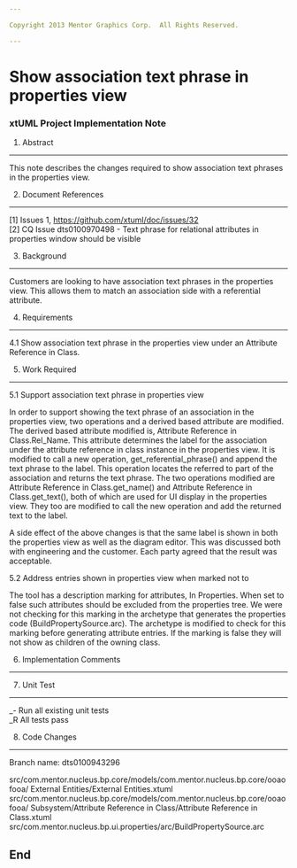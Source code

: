 ```yaml
---

Copyright 2013 Mentor Graphics Corp.  All Rights Reserved.

---
```


# Show association text phrase in properties view
### xtUML Project Implementation Note

1. Abstract
-----------
This note describes the changes required to show association text phrases in the
properties view.

2. Document References
----------------------
[1] Issues 1, https://github.com/xtuml/doc/issues/32  
[2] CQ Issue dts0100970498 - Text phrase for relational attributes in  
                             properties window should be visible

3. Background
-------------
Customers are looking to have association text phrases in the properties view.
This allows them to match an association side with a referential attribute.

4. Requirements
---------------
4.1 Show association text phrase in the properties view under an Attribute
    Reference in Class.

5. Work Required
----------------
5.1 Support association text phrase in properties view

In order to support showing the text phrase of an association in the properties
view, two operations and a derived based attribute are modified.  The derived
based attribute modified is, Attribute Reference in Class.Rel_Name.  This
attribute determines the label for the association under the attribute reference
in class instance in the properties view.  It is modified to call a new
operation, get_referential_phrase() and append the text phrase to the label.
This operation locates the referred to part of the association and returns the
text phrase.  The two operations modified are
Attribute Reference in Class.get_name() and
Attribute Reference in Class.get_text(), both of which are used for UI display
in the properties view.  They too are modified to call the new operation and add
the returned text to the label.

A side effect of the above changes is that the same label is shown in both the
properties view as well as the diagram editor.  This was discussed both with
engineering and the customer.  Each party agreed that the result was acceptable.

5.2 Address entries shown in properties view when marked not to

The tool has a description marking for attributes, In Properties.  When set to
false such attributes should be excluded from the properties tree.  We were not
checking for this marking in the archetype that generates the properties code 
(BuildPropertySource.arc).  The archetype is modified to check for this marking
before generating attribute entries.  If the marking is false they will not show
as children of the owning class.

6. Implementation Comments
--------------------------

7. Unit Test
------------
_- Run all existing unit tests  
_R All tests pass

8. Code Changes
---------------
Branch name: dts0100943296

src/com.mentor.nucleus.bp.core/models/com.mentor.nucleus.bp.core/ooaofooa/
	External Entities/External Entities.xtuml
src/com.mentor.nucleus.bp.core/models/com.mentor.nucleus.bp.core/ooaofooa/
	Subsystem/Attribute Reference in Class/Attribute Reference in Class.xtuml  
src/com.mentor.nucleus.bp.ui.properties/arc/BuildPropertySource.arc

End
---

